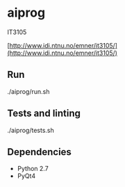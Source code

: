 # aiprog

IT3105

[http://www.idi.ntnu.no/emner/it3105/](http://www.idi.ntnu.no/emner/it3105/)

## Run

./aiprog/run.sh

## Tests and linting

./aiprog/tests.sh

## Dependencies

* Python 2.7
* PyQt4
